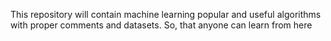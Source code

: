 <p>This repository will contain machine learning popular and useful algorithms with proper comments and datasets. So, that anyone can learn from here</p>
